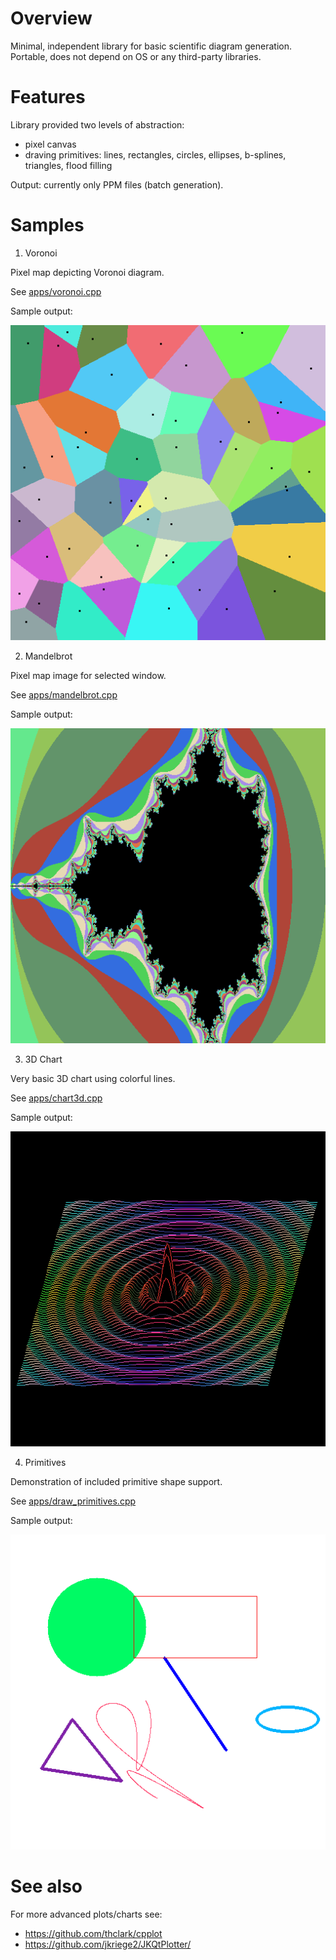 # Overview
Minimal, independent library for basic scientific diagram generation.
Portable, does not depend on OS or any third-party libraries.

# Features

Library provided two levels of abstraction:
* pixel canvas 
* draving primitives: lines, rectangles, circles, ellipses, b-splines, triangles, flood filling

Output: currently only PPM files (batch generation).

# Samples

1) Voronoi

Pixel map depicting Voronoi diagram.

See [apps/voronoi.cpp](apps/voronoi.cpp)

Sample output: 

![Voronoi diagram](images/voronoi.png?raw=true)

2) Mandelbrot

Pixel map image for selected window.

See [apps/mandelbrot.cpp](apps/mandelbrot.cpp)

Sample output: 

![Mandelbrot](images/mandelbrot.png?raw=true)

3) 3D Chart

Very basic 3D chart using colorful lines.

See [apps/chart3d.cpp](apps/chart3d.cpp)

Sample output:
 
![3d chart](images/chart3d.png?raw=true)

4) Primitives

Demonstration of included primitive shape support.

See [apps/draw_primitives.cpp](apps/draw_primitives.cpp)

Sample output: 

![Primitives](images/primitives.png?raw=true) 

# See also
For more advanced plots/charts see:

* https://github.com/thclark/cpplot
* https://github.com/jkriege2/JKQtPlotter/

